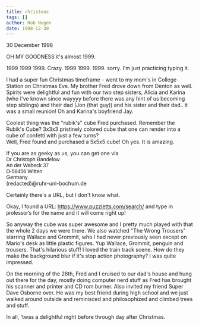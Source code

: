 ```yaml
---
title: christmas
tags: []
author: Rob Nugen
date: 1998-12-30
---
```


<title>Christmas 1998</title>

<p class=date>30 December 1998</p>

<p>OH MY GOODNESS it's almost 1999.

<p>1999 1999 1999. Crazy. 1999 1999. 1999. sorry. I'm just practicing typing it.

<p>I had a super fun Christmas timeframe - went to my mom's in College Station on Christmas Eve. My brother Fred drove down from Denton as well. Spirits were delightful and fun with our two step sisters, Alicia and Karina (who I've known since wayyyy before there was any hint of us becoming step siblings) and their dad (Jon (that guy)) and his sister and their dad.. it was a small reunion! Oh and Karina's boyfriend Jay.

<p>Coolest thing was the "rubik's" cube Fred purchased. Remember the Rubik's Cube? 3x3x3 pristinely colored cube that one can render into a cube of confetti with just a few turns?
<br>Well, Fred found and purchased a 5x5x5 cube! Oh yes. It is amazing.

<p>If you are as geeky as us, you can get one via
<font face="arial">
<br>Dr Christoph Bandelow
<br>An der Wabeck 37
<br>D-58456 Witten
<br>Germany</font>
<br>(redacted)@ruhr-uni-bochum.de

<p>Certainly there's a URL, but I don't know what.

<p>Okay, I found a URL: <a href="https://www.puzzletts.com/search/">https://www.puzzletts.com/search/</a> and type in <font face="arial">professor's</font> for the name and it will come right up!

<p>So anyway the cube was super awesome and I pretty much played with that the whole 2 days we were there. We also watched "The Wrong Trousers" starring Wallace and Grommit, who I had never previously seen except on Mario's desk as little plastic figures. Yup Wallace, Grommit, penguin and trousers. That's hilarious stuff! I loved the train track scene. How do they make the background blur if it's stop action photography? I was quite impressed.

<p>On the morning of the 26th, Fred and I cruised to our dad's house and hung out there for the day, mostly doing computer nerd stuff as Fred has brought his scanner and printer and CD rom burner. Also invited my friend Super Dave Osborne over. He was my best friend during high school and we just walked around outside and reminisced and philosophized and climbed trees and stuff.

<p>In all, 'twas a delightful night before through day after Christmas.
</p>
